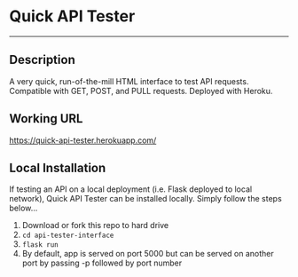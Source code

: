 # Quick API Tester

---

## Description
A very quick, run-of-the-mill HTML interface to test API requests. Compatible with GET, POST, and PULL requests. Deployed with Heroku. 

## Working URL
https://quick-api-tester.herokuapp.com/

## Local Installation
If testing an API on a local deployment (i.e. Flask deployed to local network), Quick API Tester can be installed locally.
Simply follow the steps below...
1. Download or fork this repo to hard drive
2. `cd api-tester-interface`
3. `flask run`
4. By default, app is served on port 5000 but can be served on another port by passing -p followed by port number 

